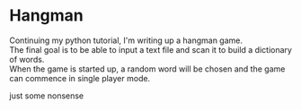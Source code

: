 # Hangman
Continuing my python tutorial, I'm writing up a hangman game.  
The final goal is to be able to input a text file and
scan it to build a dictionary of words.  
When the game is started up, a random word will be chosen and the game can commence
in single player mode.

just some nonsense

